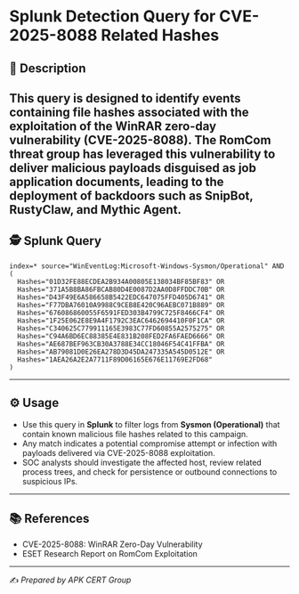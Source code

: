 # Splunk Detection Query for CVE-2025-8088 Related Hashes

## 📌 Description
This query is designed to identify events containing file hashes associated with the exploitation of the WinRAR zero-day vulnerability (CVE-2025-8088).
The RomCom threat group has leveraged this vulnerability to deliver malicious payloads disguised as job application documents, leading to the deployment of backdoors such as SnipBot, RustyClaw, and Mythic Agent.
---

## 🕵️ Splunk Query
```spl
index=* source="WinEventLog:Microsoft-Windows-Sysmon/Operational" AND (
  Hashes="01D32FE88ECDEA2B934A00805E138034BF85BF83" OR
  Hashes="371A5B8BA86FBCAB80D4E0087D2AA0D8FFDDC70B" OR
  Hashes="D43F49E6A586658B5422EDC647075FFD405D6741" OR
  Hashes="F77DBA76010A9988C9CEB8E420C96AEBC071B889" OR
  Hashes="676086860055F6591FED303B4799C725F8466CF4" OR
  Hashes="1F25E062E8E9A4F1792C3EAC6462694410F0F1CA" OR
  Hashes="C340625C779911165E3983C77FD60855A2575275" OR
  Hashes="C94A6BD6EC88385E4E831B208FED2FA6FAED6666" OR
  Hashes="AE687BEF963CB30A3788E34CC18046F54C41FFBA" OR
  Hashes="AB79081D0E26EA278D3D45DA247335A545D0512E" OR
  Hashes="1AEA26A2E2A7711F89D06165E676E11769E2FD68"
)
```

---

## ⚙️ Usage
- Use this query in **Splunk** to filter logs from **Sysmon (Operational)** that contain known malicious file hashes related to this campaign.  
- Any match indicates a potential compromise attempt or infection with payloads delivered via CVE-2025-8088 exploitation.  
- SOC analysts should investigate the affected host, review related process trees, and check for persistence or outbound connections to suspicious IPs.

---

## 📚 References
- CVE-2025-8088: WinRAR Zero-Day Vulnerability
- ESET Research Report on RomCom Exploitation

---
✍️ *Prepared by APK CERT Group*

